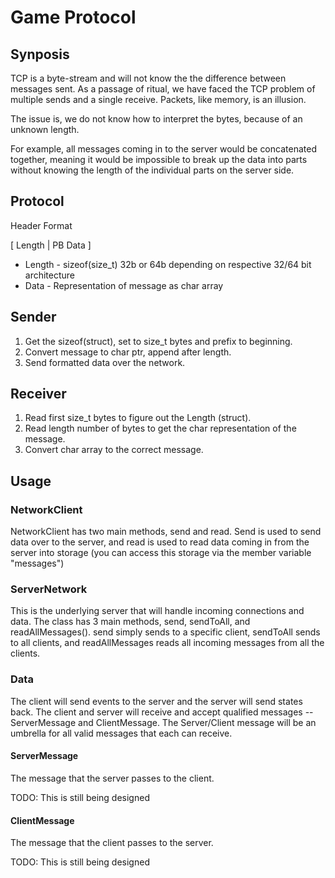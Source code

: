 # Game Protocol

## Synposis

TCP is a byte-stream and will not know the the difference between messages sent. 
As a passage of ritual, we have faced the TCP problem of multiple sends and a single receive. Packets, like memory, is an illusion. 

The issue is, we do not know how to interpret the bytes, because of an unknown length.

For example, all messages coming in to the server would be concatenated together,
meaning it would be impossible to break up the data
into parts without knowing the length of the individual parts on the server side. 

## Protocol

Header Format

[ Length | PB Data ]

* Length - sizeof(size_t) 32b or 64b depending on respective 32/64 bit architecture
* Data - Representation of message as char array

## Sender 

1. Get the sizeof(struct), set to size_t bytes and prefix to beginning.
2. Convert message to char ptr, append after length.
3. Send formatted data over the network.

## Receiver

1. Read first size_t bytes to figure out the Length (struct).
2. Read length number of bytes to get the char representation of the message.
3. Convert char array to the correct message.

## Usage

### NetworkClient

NetworkClient has two main methods, send and read. Send is used to send
data over to the server, and read is used to read data coming in from the
server into storage (you can access this storage via the member variable
"messages")
    

### ServerNetwork

This is the underlying server that will handle incoming connections and data.
The class has 3 main methods, send, sendToAll, and readAllMessages(). send
simply sends to a specific client, sendToAll sends to all clients, and
readAllMessages reads all incoming messages from all the clients.

### Data

The client will send events to the server and the server will send states back.
The client and server will receive and accept qualified messages -- ServerMessage and ClientMessage.
The Server/Client message will be an umbrella for all valid messages that each can receive.

#### ServerMessage

The message that the server passes to the client. 

TODO: This is still being designed

#### ClientMessage

The message that the client passes to the server.

TODO: This is still being designed